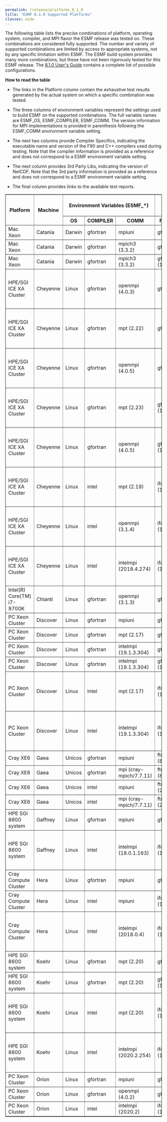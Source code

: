 ```yaml
---
permalink: /release/platforms_8_1_0
title: "ESMF 8.1.0 Supported Platforms"
classes: wide
---
```


The following table lists the precise combinations of platform,
operating system, compiler, and MPI flavor the ESMF release was tested
on. These combinations are considered fully supported. The number and
variety of supported combinations are limited by access to appropriate
systems, not by any specific limitation within ESMF. The ESMF build
system provides many more combinations, but these have not been
rigorously tested for this ESMF release. The [8.1.0 User's Guide](http://earthsystemmodeling.org/docs/release/ESMF_8_1_0/ESMF_usrdoc)
contains a complete list of possible configurations.

**How to read the table**

  - The links in the Platform column contain the exhaustive test results
    generated by the actual system on which a specific combination was
    tested.

  - The three columns of environment variables represent the settings used
    to build ESMF on the supported combinations. The full variable names
    are ESMF_OS, ESMF_COMPILER, ESMF_COMM. The version information for
    MPI implementations is provided in parenthesis following the ESMF_COMM
    environment variable setting.

  - The next two columns provide Compiler Specifics, indicating the
    executable name and version of the F90 and C++ compilers used during
    testing. Note that the compiler information is provided as a reference
    and does not correspond to a ESMF environment variable setting.

  - The next column provides 3rd Party Libs, indicating the
    version of NetCDF. Note that the 3rd party information is provided as a reference
    and does not correspond to a ESMF environment variable setting.

  - The final column provides links to the available test reports.

<table class="tighttable" border="1">
       <tbody>
		<tr class="first" colspan="3">
			<th rowspan="2">
				Platform</th>
			<th rowspan="2">
				Machine</th>
			<th colspan="3">
				Environment Variables (ESMF_*)</th>
			<th colspan="2">
				Compiler Specifics</th>
			<th colspan="1">
				3rd Party Libs</th>
			<th colspan="1" rowspan="2">
				Reports</th>
		</tr>
		<tr>
			<th>
				OS</th>
			<th>
				COMPILER</th>
			<th>
				COMM</th>
			<th>
				F90 Compiler</th>
			<th>
				C++ Compiler</th>
			<th>
				NetCDF</th>
		</tr>
		<tr>
			<td>
				Mac Xeon</td>
			<td>
				Catania</td>
			<td>
				Darwin</td>
			<td>
				gfortran</td>
			<td>
				mpiuni</td>
			<td>
				gfortran (9.3.0)</td>
			<td>
				g++ (9.3.0)</td>
			<td>
				4.7.4</td>
			<td>
				<a href="https://github.com/esmf-org/esmf-test-artifacts/tree/main/ESMF_8_1_0/catania/gfortran/9.3.0/O/mpiuni/summary.dat">lib-O</a><br>
				<a href="https://github.com/esmf-org/esmf-test-artifacts/tree/main/ESMF_8_1_0/catania/gfortran/9.3.0/g/mpiuni/summary.dat">lib-g</a><br>
			</td>
		</tr>
		<tr>
			<td>
				Mac Xeon</td>
			<td>
				Catania</td>
			<td>
				Darwin</td>
			<td>
				gfortran</td>
			<td>
				mpich3 (3.3.2)</td>
			<td>
				gfortran (9.3.0)</td>
			<td>
				g++ (9.3.0)</td>
			<td>
				4.7.4</td>
			<td>
				<a href="https://github.com/esmf-org/esmf-test-artifacts/tree/main/ESMF_8_1_0/catania/gfortran/9.3.0/O/mpich3/3.3.2-custom/summary.dat">lib-O</a><br>
				<a href="https://github.com/esmf-org/esmf-test-artifacts/tree/main/ESMF_8_1_0/catania/gfortran/9.3.0/g/mpich3/3.3.2-custom/summary.dat">lib-g</a><br>
			</td>
		</tr>
		<tr>
			<td>
				Mac Xeon</td>
			<td>
				Catania</td>
			<td>
				Darwin</td>
			<td>
				gfortran</td>
			<td>
				mpich3 (3.3.2)</td>
			<td>
				gfortran (10.2.0)</td>
			<td>
				g++ (10.2.0)</td>
			<td>
				4.7.4</td>
			<td>
				<a href="https://github.com/esmf-org/esmf-test-artifacts/tree/main/ESMF_8_1_0/catania/gfortran/10.2.0/O/mpich3/3.3.2-custom/summary.dat">lib-O</a><br>
				<a href="https://github.com/esmf-org/esmf-test-artifacts/tree/main/ESMF_8_1_0/catania/gfortran/10.2.0/g/mpich3/3.3.2-custom/summary.dat">lib-g</a><br>
			</td>
		</tr>
		<tr>
			<td>
				HPE/SGI ICE XA Cluster</td>
			<td>
				Cheyenne</td>
			<td>
				Linux</td>
			<td>
				gfortran</td>
			<td>
				openmpi (4.0.3)</td>
			<td>
				gfortran (7.4.0)</td>
			<td>
				g++ (7.4.0)</td>
			<td>
				4.7.3</td>
			<td>
				<a href="https://github.com/esmf-org/esmf-test-artifacts/tree/main/ESMF_8_1_0/cheyenne/gfortran/7.4.0/O/openmpi/4.0.3/summary.dat">lib-O</a><br>
				<a href="https://github.com/esmf-org/esmf-test-artifacts/tree/main/ESMF_8_1_0/cheyenne/gfortran/7.4.0/g/openmpi/4.0.3/summary.dat">lib-g</a><br>
				<a href="https://github.com/esmf-org/esmf-test-artifacts/tree/main/ESMF_8_1_0/cheyenne/gfortran/7.4.0/O/openmpi/4.0.3/out/nuopc.log">nuopc-O</a><br>
				<a href="https://github.com/esmf-org/esmf-test-artifacts/tree/main/ESMF_8_1_0/cheyenne/gfortran/7.4.0/g/openmpi/4.0.3/out/nuopc.log">nuopc-g</a><br>
			</td>
		</tr>
		<tr>
			<td>
				HPE/SGI ICE XA Cluster</td>
			<td>
				Cheyenne</td>
			<td>
				Linux</td>
			<td>
				gfortran</td>
			<td>
				mpt (2.22)</td>
			<td>
				gfortran (9.1.0)</td>
			<td>
				g++ (9.1.0)</td>
			<td>
				4.7.3</td>
			<td>
				<a href="https://github.com/esmf-org/esmf-test-artifacts/tree/main/ESMF_8_1_0/cheyenne/gfortran/9.1.0/O/mpt/2.22/summary.dat">lib-O</a><br>
				<a href="https://github.com/esmf-org/esmf-test-artifacts/tree/main/ESMF_8_1_0/cheyenne/gfortran/9.1.0/g/mpt/2.22/summary.dat">lib-g</a><br>
				<a href="https://github.com/esmf-org/esmf-test-artifacts/tree/main/ESMF_8_1_0/cheyenne/gfortran/9.1.0/O/mpt/2.22/out/nuopc.log">nuopc-O</a><br>
				<a href="https://github.com/esmf-org/esmf-test-artifacts/tree/main/ESMF_8_1_0/cheyenne/gfortran/9.1.0/g/mpt/2.22/out/nuopc.log">nuopc-g</a><br>
			</td>
		</tr>
		<tr>
			<td>
				HPE/SGI ICE XA Cluster</td>
			<td>
				Cheyenne</td>
			<td>
				Linux</td>
			<td>
				gfortran</td>
			<td>
				openmpi (4.0.5)</td>
			<td>
				gfortran (9.1.0)</td>
			<td>
				g++ (9.1.0)</td>
			<td>
				4.7.3</td>
			<td>
				<a href="https://github.com/esmf-org/esmf-test-artifacts/tree/main/ESMF_8_1_0/cheyenne/gfortran/9.1.0/O/openmpi/4.0.5/summary.dat">lib-O</a><br>
				<a href="https://github.com/esmf-org/esmf-test-artifacts/tree/main/ESMF_8_1_0/cheyenne/gfortran/9.1.0/g/openmpi/4.0.5/summary.dat">lib-g</a><br>
				<a href="https://github.com/esmf-org/esmf-test-artifacts/tree/main/ESMF_8_1_0/cheyenne/gfortran/9.1.0/O/openmpi/4.0.5/out/nuopc.log">nuopc-O</a><br>
				<a href="https://github.com/esmf-org/esmf-test-artifacts/tree/main/ESMF_8_1_0/cheyenne/gfortran/9.1.0/g/openmpi/4.0.5/out/nuopc.log">nuopc-g</a><br>
			</td>
		</tr>
		<tr>
			<td>
				HPE/SGI ICE XA Cluster</td>
			<td>
				Cheyenne</td>
			<td>
				Linux</td>
			<td>
				gfortran</td>
			<td>
				mpt (2.23)</td>
			<td>
				gfortran (10.1.0)</td>
			<td>
				g++ (10.1.0)</td>
			<td>
				4.7.4</td>
			<td>
				<a href="https://github.com/esmf-org/esmf-test-artifacts/tree/main/ESMF_8_1_0/cheyenne/gfortran/10.1.0/O/mpt/2.23/summary.dat">lib-O</a><br>
				<a href="https://github.com/esmf-org/esmf-test-artifacts/tree/main/ESMF_8_1_0/cheyenne/gfortran/10.1.0/g/mpt/2.23/summary.dat">lib-g</a><br>
				<a href="https://github.com/esmf-org/esmf-test-artifacts/tree/main/ESMF_8_1_0/cheyenne/gfortran/10.1.0/O/mpt/2.23/out/nuopc.log">nuopc-O</a><br>
				<a href="https://github.com/esmf-org/esmf-test-artifacts/tree/main/ESMF_8_1_0/cheyenne/gfortran/10.1.0/g/mpt/2.23/out/nuopc.log">nuopc-g</a><br>
			</td>
		</tr>
		<tr>
			<td>
				HPE/SGI ICE XA Cluster</td>
			<td>
				Cheyenne</td>
			<td>
				Linux</td>
			<td>
				gfortran</td>
			<td>
				openmpi (4.0.5)</td>
			<td>
				gfortran (10.1.0)</td>
			<td>
				g++ (10.1.0)</td>
			<td>
				4.7.4</td>
			<td>
				<a href="https://github.com/esmf-org/esmf-test-artifacts/tree/main/ESMF_8_1_0/cheyenne/gfortran/10.1.0/O/openmpi/4.0.5/summary.dat">lib-O</a><br>
				<a href="https://github.com/esmf-org/esmf-test-artifacts/tree/main/ESMF_8_1_0/cheyenne/gfortran/10.1.0/g/openmpi/4.0.5/summary.dat">lib-g</a><br>
				<a href="https://github.com/esmf-org/esmf-test-artifacts/tree/main/ESMF_8_1_0/cheyenne/gfortran/10.1.0/O/openmpi/4.0.5/out/nuopc.log">nuopc-O</a><br>
				<a href="https://github.com/esmf-org/esmf-test-artifacts/tree/main/ESMF_8_1_0/cheyenne/gfortran/10.1.0/g/openmpi/4.0.5/out/nuopc.log">nuopc-g</a><br>
			</td>
		</tr>
		<tr>
			<td>
				HPE/SGI ICE XA Cluster</td>
			<td>
				Cheyenne</td>
			<td>
				Linux</td>
			<td>
				intel</td>
			<td>
				mpt (2.19)</td>
			<td>
				ifort (18.0.5.274)</td>
			<td>
				icpc (18.0.5.274)</td>
			<td>
				4.6.3</td>
			<td>
				<a href="https://github.com/esmf-org/esmf-test-artifacts/tree/main/ESMF_8_1_0/cheyenne/intel/18.0.5/O/mpt/2.19/summary.dat">lib-O</a><br>
				<a href="https://github.com/esmf-org/esmf-test-artifacts/tree/main/ESMF_8_1_0/cheyenne/intel/18.0.5/g/mpt/2.19/summary.dat">lib-g</a><br>
				<a href="https://github.com/esmf-org/esmf-test-artifacts/tree/main/ESMF_8_1_0/cheyenne/intel/18.0.5/O/mpt/2.19/out/nuopc.log">nuopc-O</a><br>
				<a href="https://github.com/esmf-org/esmf-test-artifacts/tree/main/ESMF_8_1_0/cheyenne/intel/18.0.5/g/mpt/2.19/out/nuopc.log">nuopc-g</a><br>
			</td>
		</tr>
		<tr>
			<td>
				HPE/SGI ICE XA Cluster</td>
			<td>
				Cheyenne</td>
			<td>
				Linux</td>
			<td>
				intel</td>
			<td>
				openmpi (3.1.4)</td>
			<td>
				ifort (18.0.5.274)</td>
			<td>
				icpc (18.0.5.274)</td>
			<td>
				4.6.3</td>
			<td>
				<a href="https://github.com/esmf-org/esmf-test-artifacts/tree/main/ESMF_8_1_0/cheyenne/intel/18.0.5/O/openmpi/3.1.4/summary.dat">lib-O</a><br>
				<a href="https://github.com/esmf-org/esmf-test-artifacts/tree/main/ESMF_8_1_0/cheyenne/intel/18.0.5/g/openmpi/3.1.4/summary.dat">lib-g</a><br>
				<a href="https://github.com/esmf-org/esmf-test-artifacts/tree/main/ESMF_8_1_0/cheyenne/intel/18.0.5/O/openmpi/3.1.4/out/nuopc.log">nuopc-O</a><br>
				<a href="https://github.com/esmf-org/esmf-test-artifacts/tree/main/ESMF_8_1_0/cheyenne/intel/18.0.5/g/openmpi/3.1.4/out/nuopc.log">nuopc-g</a><br>
			</td>
		</tr>
		<tr>
			<td>
				HPE/SGI ICE XA Cluster</td>
			<td>
				Cheyenne</td>
			<td>
				Linux</td>
			<td>
				intel</td>
			<td>
				intelmpi (2018.4.274)</td>
			<td>
				ifort (18.0.5.274)</td>
			<td>
				icpc (18.0.5.274)</td>
			<td>
				4.6.3</td>
			<td>
				<a href="https://github.com/esmf-org/esmf-test-artifacts/tree/main/ESMF_8_1_0/cheyenne/intel/18.0.5/O/intelmpi/2018.4.274/summary.dat">lib-O</a><br>
				<a href="https://github.com/esmf-org/esmf-test-artifacts/tree/main/ESMF_8_1_0/cheyenne/intel/18.0.5/g/intelmpi/2018.4.274/summary.dat">lib-g</a><br>
				<a href="https://github.com/esmf-org/esmf-test-artifacts/tree/main/ESMF_8_1_0/cheyenne/intel/18.0.5/O/intelmpi/2018.4.274/out/nuopc.log">nuopc-O</a><br>
				<a href="https://github.com/esmf-org/esmf-test-artifacts/tree/main/ESMF_8_1_0/cheyenne/intel/18.0.5/g/intelmpi/2018.4.274/out/nuopc.log">nuopc-g</a><br>
			</td>
		</tr>
		<tr>
			<td>
				Intel(R) Core(TM) i7-9700K</td>
			<td>
				Chianti</td>
			<td>
				Linux</td>
			<td>
				gfortran</td>
			<td>
				openmpi (3.1.3)</td>
			<td>
				gfortran (9.3.0)</td>
			<td>
				g++ (9.3.0)</td>
			<td>
				4.7.4</td>
			<td>
				<a href="https://github.com/esmf-org/esmf-test-artifacts/tree/main/ESMF_8_1_0/chianti/gfortran/9.3.0/O/openmpi/3.1.3-gcc-9.3.0/summary.dat">lib-O</a><br>
				<a href="https://github.com/esmf-org/esmf-test-artifacts/tree/main/ESMF_8_1_0/chianti/gfortran/9.3.0/g/openmpi/3.1.3-gcc-9.3.0/summary.dat">lib-g</a><br>
			</td>
		</tr>
		<tr>
			<td>
				PC Xeon Cluster</td>
			<td>
				Discover</td>
			<td>
				Linux</td>
			<td>
				gfortran</td>
			<td>
				mpiuni</td>
			<td>
				gfortran (8.3.0)</td>
			<td>
				g++ (8.3.0)</td>
			<td>
				-</td>
			<td>
				<a href="https://github.com/esmf-org/esmf-test-artifacts/tree/main/ESMF_8_1_0/discover/gfortran/8.3.0/O/mpiuni/summary.dat">lib-O</a><br>
				<a href="https://github.com/esmf-org/esmf-test-artifacts/tree/main/ESMF_8_1_0/discover/gfortran/8.3.0/g/mpiuni/summary.dat">lib-g</a><br>
			</td>
		</tr>
		<tr>
			<td>
				PC Xeon Cluster</td>
			<td>
				Discover</td>
			<td>
				Linux</td>
			<td>
				gfortran</td>
			<td>
				mpt (2.17)</td>
			<td>
				gfortran (8.3.0)</td>
			<td>
				g++ (8.3.0)</td>
			<td>
				-</td>
			<td>
				<a href="https://github.com/esmf-org/esmf-test-artifacts/tree/main/ESMF_8_1_0/discover/gfortran/8.3.0/O/mpt/2.17/summary.dat">lib-O</a><br>
				<a href="https://github.com/esmf-org/esmf-test-artifacts/tree/main/ESMF_8_1_0/discover/gfortran/8.3.0/g/mpt/2.17/summary.dat">lib-g</a><br>
			</td>
		</tr>
		<tr>
			<td>
				PC Xeon Cluster</td>
			<td>
				Discover</td>
			<td>
				Linux</td>
			<td>
				gfortran</td>
			<td>
				intelmpi (19.1.3.304)</td>
			<td>
				gfortran (8.3.0)</td>
			<td>
				g++ (8.3.0)</td>
			<td>
				-</td>
			<td>
				<a href="https://github.com/esmf-org/esmf-test-artifacts/tree/main/ESMF_8_1_0/discover/gfortran/8.3.0/O/intelmpi/19.1.3.304/summary.dat">lib-O</a><br>
				<a href="https://github.com/esmf-org/esmf-test-artifacts/tree/main/ESMF_8_1_0/discover/gfortran/8.3.0/g/intelmpi/19.1.3.304/summary.dat">lib-g</a><br>
			</td>
		</tr>
		<tr>
			<td>
				PC Xeon Cluster</td>
			<td>
				Discover</td>
			<td>
				Linux</td>
			<td>
				gfortran</td>
			<td>
				intelmpi (19.1.3.304)</td>
			<td>
				gfortran (10.1.0)</td>
			<td>
				g++ (10.1.0)</td>
			<td>
				-</td>
			<td>
				<a href="https://github.com/esmf-org/esmf-test-artifacts/tree/main/ESMF_8_1_0/discover/gfortran/10.1.0/O/intelmpi/19.1.3.304/summary.dat">lib-O</a><br>
				<a href="https://github.com/esmf-org/esmf-test-artifacts/tree/main/ESMF_8_1_0/discover/gfortran/10.1.0/g/intelmpi/19.1.3.304/summary.dat">lib-g</a><br>
			</td>
		</tr>
		<tr>
			<td>
				PC Xeon Cluster</td>
			<td>
				Discover</td>
			<td>
				Linux</td>
			<td>
				intel</td>
			<td>
				mpt (2.17)</td>
			<td>
				ifort (19.1.3.304)</td>
			<td>
				icpc (19.1.3.304)</td>
			<td>
				4.8.0</td>
			<td>
				<a href="https://github.com/esmf-org/esmf-test-artifacts/tree/main/ESMF_8_1_0/discover/intel/2020/O/mpt/2.17/summary.dat">lib-O</a><br>
				<a href="https://github.com/esmf-org/esmf-test-artifacts/tree/main/ESMF_8_1_0/discover/intel/2020/g/mpt/2.17/summary.dat">lib-g</a><br>
				<a href="https://github.com/esmf-org/esmf-test-artifacts/tree/main/ESMF_8_1_0/discover/intel/2020/O/mpt/2.17/out/nuopc.log">nuopc-O</a><br>
				<a href="https://github.com/esmf-org/esmf-test-artifacts/tree/main/ESMF_8_1_0/discover/intel/2020/g/mpt/2.17/out/nuopc.log">nuopc-g</a><br>
			</td>
		</tr>
		<tr>
			<td>
				PC Xeon Cluster</td>
			<td>
				Discover</td>
			<td>
				Linux</td>
			<td>
				intel</td>
			<td>
				intelmpi (19.1.3.304)</td>
			<td>
				ifort (19.1.3.304)</td>
			<td>
				icpc (19.1.3.304)</td>
			<td>
				4.8.0</td>
			<td>
				<a href="https://github.com/esmf-org/esmf-test-artifacts/tree/main/ESMF_8_1_0/discover/intel/2020/O/intelmpi/19.1.3.304/summary.dat">lib-O</a><br>
				<a href="https://github.com/esmf-org/esmf-test-artifacts/tree/main/ESMF_8_1_0/discover/intel/2020/g/intelmpi/19.1.3.304/summary.dat">lib-g</a><br>
				<a href="https://github.com/esmf-org/esmf-test-artifacts/tree/main/ESMF_8_1_0/discover/intel/2020/O/intelmpi/19.1.3.304/out/nuopc.log">nuopc-O</a><br>
				<a href="https://github.com/esmf-org/esmf-test-artifacts/tree/main/ESMF_8_1_0/discover/intel/2020/g/intelmpi/19.1.3.304/out/nuopc.log">nuopc-g</a><br>
			</td>
		</tr>
		<tr>
			<td>
				Cray XE6</td>
			<td>
				Gaea</td>
			<td>
				Unicos</td>
			<td>
				gfortran</td>
			<td>
				mpiuni</td>
			<td>
				ftn/gfortran (8.3.0)</td>
			<td>
				CC/g++ (8.3.0)</td>
			<td>
				4.6.3</td>
			<td>
				<a href="https://github.com/esmf-org/esmf-test-artifacts/tree/main/ESMF_8_1_0/gaea/gfortran/8.3.0/O/mpiuni/summary.dat">lib-O</a><br>
				<a href="https://github.com/esmf-org/esmf-test-artifacts/tree/main/ESMF_8_1_0/gaea/gfortran/8.3.0/g/mpiuni/summary.dat">lib-g</a><br>
				</td>
		</tr>
		<tr>
			<td>
				Cray XE6</td>
			<td>
				Gaea</td>
			<td>
				Unicos</td>
			<td>
				gfortran</td>
			<td>
				mpi (cray-mpich/7.7.11)</td>
			<td>
				ftn/gfortran (8.3.0)</td>
			<td>
				CC/g++ (8.3.0)</td>
			<td>
				4.6.3</td>
			<td>
				<a href="https://github.com/esmf-org/esmf-test-artifacts/tree/main/ESMF_8_1_0/gaea/gfortran/8.3.0/O/mpi/7.7.11/summary.dat">lib-O</a><br>
				<a href="https://github.com/esmf-org/esmf-test-artifacts/tree/main/ESMF_8_1_0/gaea/gfortran/8.3.0/g/mpi/7.7.11/summary.dat">lib-g</a><br>
				</td>
		</tr>
		<tr>
			<td>
				Cray XE6</td>
			<td>
				Gaea</td>
			<td>
				Unicos</td>
			<td>
				intel</td>
			<td>
				mpiuni</td>
			<td>
				ftn/ifort (2019.0.5.281)</td>
			<td>
				CC/icpc (2019.0.5.281)</td>
			<td>
				4.6.3</td>
			<td>
				<a href="https://github.com/esmf-org/esmf-test-artifacts/tree/main/ESMF_8_1_0/gaea/intel/2019.5/O/mpiuni/summary.dat">lib-O</a><br>
				<a href="https://github.com/esmf-org/esmf-test-artifacts/tree/main/ESMF_8_1_0/gaea/intel/2019.5/g/mpiuni/summary.dat">lib-g</a><br>
			</td>
		</tr>
		<tr>
			<td>
				Cray XE6</td>
			<td>
				Gaea</td>
			<td>
				Unicos</td>
			<td>
				intel</td>
			<td>
				mpi (cray-mpich/7.7.11)</td>
			<td>
				ftn/ifort (2019.0.5.281)</td>
			<td>
				CC/icpc (2019.0.5.281)</td>
			<td>
				4.6.3</td>
			<td>
				<a href="https://github.com/esmf-org/esmf-test-artifacts/tree/main/ESMF_8_1_0/gaea/intel/2019.5/O/mpi/7.7.11/summary.dat">lib-O</a><br>
				<a href="https://github.com/esmf-org/esmf-test-artifacts/tree/main/ESMF_8_1_0/gaea/intel/2019.5/g/mpi/7.7.11/summary.dat">lib-g</a><br>
			</td>
		</tr>
		<tr>
			<td>
				HPE SGI 8600 system</td>
			<td>
				Gaffney</td>
			<td>
				Linux</td>
			<td>
				gfortran</td>
			<td>
				mpiuni</td>
			<td>
				gfortran (9.2.0)</td>
			<td>
				g++ (9.2.0)</td>
			<td>
				-</td>
			<td>
				<a href="https://github.com/esmf-org/esmf-test-artifacts/tree/main/ESMF_8_1_0/gaffney/gfortran/9.2.0/O/mpiuni/summary.dat">lib-O</a><br>
				<a href="https://github.com/esmf-org/esmf-test-artifacts/tree/main/ESMF_8_1_0/gaffney/gfortran/9.2.0/g/mpiuni/summary.dat">lib-g</a><br>
			</td>
		</tr>
		<tr>
			<td>
				HPE SGI 8600 system</td>
			<td>
				Gaffney</td>
			<td>
				Linux</td>
			<td>
				intel</td>
			<td>
				intelmpi (18.0.1.163)</td>
			<td>
				ifort (18.0.1.163)</td>
			<td>
				icpc (18.0.1.163)</td>
			<td>
				4.7.4</td>
			<td>
				<a href="https://github.com/esmf-org/esmf-test-artifacts/tree/main/ESMF_8_1_0/gaffney/intel/2018.1/O/intelmpi/18.0.1.163/summary.dat">lib-O</a><br>
				<a href="https://github.com/esmf-org/esmf-test-artifacts/tree/main/ESMF_8_1_0/gaffney/intel/2018.1/g/intelmpi/18.0.1.163/summary.dat">lib-g</a><br>
				<a href="https://github.com/esmf-org/esmf-test-artifacts/tree/main/ESMF_8_1_0/gaffney/intel/2018.1/O/intelmpi/18.0.1.163/out/nuopc.log">nuopc-O</a><br>
				<a href="https://github.com/esmf-org/esmf-test-artifacts/tree/main/ESMF_8_1_0/gaffney/intel/2018.1/g/intelmpi/18.0.1.163/out/nuopc.log">nuopc-g</a><br>
			</td>
		</tr>
		<tr>
			<td>
				Cray Compute Cluster</td>
			<td>
				Hera</td>
			<td>
				Linux</td>
			<td>
				gfortran</td>
			<td>
				mpiuni</td>
			<td>
				gfortran (9.2.0)</td>
			<td>
				g++ (9.2.0)</td>
			<td>
				4.7.2</td>
			<td>
				<a href="https://github.com/esmf-org/esmf-test-artifacts/tree/main/ESMF_8_1_0/hera/gfortran/9.2.0/O/mpiuni/summary.dat">lib-O</a><br>
				<a href="https://github.com/esmf-org/esmf-test-artifacts/tree/main/ESMF_8_1_0/hera/gfortran/9.2.0/g/mpiuni/summary.dat">lib-g</a><br>
			</td>
		</tr>
		<tr>
			<td>
				Cray Compute Cluster</td>
			<td>
				Hera</td>
			<td>
				Linux</td>
			<td>
				intel</td>
			<td>
				mpiuni</td>
			<td>
				ifort (18.0.5.274)</td>
			<td>
				icpc (18.0.5.274)</td>
			<td>
				4.7.0</td>
			<td>
				<a href="https://github.com/esmf-org/esmf-test-artifacts/tree/main/ESMF_8_1_0/hera/intel/18.0.4/O/mpiuni/summary.dat">lib-O</a><br>
				<a href="https://github.com/esmf-org/esmf-test-artifacts/tree/main/ESMF_8_1_0/hera/intel/18.0.4/g/mpiuni/summary.dat">lib-g</a><br>
			</td>
		</tr>
		<tr>
			<td>
				Cray Compute Cluster</td>
			<td>
				Hera</td>
			<td>
				Linux</td>
			<td>
				intel</td>
			<td>
				intelmpi (2018.0.4)</td>
			<td>
				ifort (18.0.5.274)</td>
			<td>
				icpc (18.0.5.274)</td>
			<td>
				4.7.0</td>
			<td>
				<a href="https://github.com/esmf-org/esmf-test-artifacts/tree/main/ESMF_8_1_0/hera/intel/18.0.4/O/intelmpi/2018.4.274/summary.dat">lib-O</a><br>
				<a href="https://github.com/esmf-org/esmf-test-artifacts/tree/main/ESMF_8_1_0/hera/intel/18.0.4/g/intelmpi/2018.4.274/summary.dat">lib-g</a><br>
				<a href="https://github.com/esmf-org/esmf-test-artifacts/tree/main/ESMF_8_1_0/hera/intel/18.0.4/O/intelmpi/2018.4.274/out/nuopc.log">nuopc-O</a><br>
				<a href="https://github.com/esmf-org/esmf-test-artifacts/tree/main/ESMF_8_1_0/hera/intel/18.0.4/g/intelmpi/2018.4.274/out/nuopc.log">nuopc-g</a><br>
			</td>
		</tr>
		<tr>
			<td>
				HPE SGI 8600 system</td>
			<td>
				Koehr</td>
			<td>
				Linux</td>
			<td>
				gfortran</td>
			<td>
				mpt (2.20)</td>
			<td>
				gfortran (7.3.0)</td>
			<td>
				g++ (7.3.0)</td>
			<td>
				4.3.3.1</td>
			<td>
				<a href="https://github.com/esmf-org/esmf-test-artifacts/tree/main/ESMF_8_1_0/koehr/gfortran/7.3.0/O/mpt/2.20/summary.dat">lib-O</a><br>
				<a href="https://github.com/esmf-org/esmf-test-artifacts/tree/main/ESMF_8_1_0/koehr/gfortran/7.3.0/g/mpt/2.20/summary.dat">lib-g</a><br>
			</td>
		</tr>
		<tr>
			<td>
				HPE SGI 8600 system</td>
			<td>
				Koehr</td>
			<td>
				Linux</td>
			<td>
				gfortran</td>
			<td>
				mpt (2.20)</td>
			<td>
				gfortran (10.1.0)</td>
			<td>
				g++ (10.1.0)</td>
			<td>
				-</td>
			<td>
				<a href="https://github.com/esmf-org/esmf-test-artifacts/tree/main/ESMF_8_1_0/koehr/gfortran/10.1.0/O/mpt/2.20/summary.dat">lib-O</a><br>
				<a href="https://github.com/esmf-org/esmf-test-artifacts/tree/main/ESMF_8_1_0/koehr/gfortran/10.1.0/g/mpt/2.20/summary.dat">lib-g</a><br>
			</td>
		</tr>
		<tr>
			<td>
				HPE SGI 8600 system</td>
			<td>
				Koehr</td>
			<td>
				Linux</td>
			<td>
				intel</td>
			<td>
				mpt (2.20)</td>
			<td>
				ifort (19.0.4.243)</td>
			<td>
				icpc (19.0.4.243)</td>
			<td>
				4.3.3.1</td>
			<td>
				<a href="https://github.com/esmf-org/esmf-test-artifacts/tree/main/ESMF_8_1_0/koehr/intel/2019.4/O/mpt/2.20/summary.dat">lib-O</a><br>
				<a href="https://github.com/esmf-org/esmf-test-artifacts/tree/main/ESMF_8_1_0/koehr/intel/2019.4/g/mpt/2.20/summary.dat">lib-g</a><br>
				<a href="https://github.com/esmf-org/esmf-test-artifacts/tree/main/ESMF_8_1_0/koehr/intel/2019.4/O/mpt/2.20/out/nuopc.log">nuopc-O</a><br>
				<a href="https://github.com/esmf-org/esmf-test-artifacts/tree/main/ESMF_8_1_0/koehr/intel/2019.4/g/mpt/2.20/out/nuopc.log">nuopc-g</a><br>
			</td>
		</tr>
		<tr>
			<td>
				HPE SGI 8600 system</td>
			<td>
				Koehr</td>
			<td>
				Linux</td>
			<td>
				intel</td>
			<td>
				intelmpi (2020.2.254)</td>
			<td>
				ifort (19.1.2.254)</td>
			<td>
				icpc (19.1.2.254)</td>
			<td>
				4.3.3.1</td>
			<td>
				<a href="https://github.com/esmf-org/esmf-test-artifacts/tree/main/ESMF_8_1_0/koehr/intel/2020.2/O/intelmpi/2020.2.254/summary.dat">lib-O</a><br>
				<a href="https://github.com/esmf-org/esmf-test-artifacts/tree/main/ESMF_8_1_0/koehr/intel/2020.2/g/intelmpi/2020.2.254/summary.dat">lib-g</a><br>
				<a href="https://github.com/esmf-org/esmf-test-artifacts/tree/main/ESMF_8_1_0/koehr/intel/2020.2/O/intelmpi/2020.2.254/out/nuopc.log">nuopc-O</a><br>
				<a href="https://github.com/esmf-org/esmf-test-artifacts/tree/main/ESMF_8_1_0/koehr/intel/2020.2/g/intelmpi/2020.2.254/out/nuopc.log">nuopc-g</a><br>
			</td>
		</tr>
		<tr>
			<td>
				PC Xeon Cluster</td>
			<td>
				Orion</td>
			<td>
				Linux</td>
			<td>
				gfortran</td>
			<td>
				mpiuni</td>
			<td>
				gfortran (8.3.0)</td>
			<td>
				g++ (8.3.0)</td>
			<td>
				4.7.2</td>
			<td>
				<a href="https://github.com/esmf-org/esmf-test-artifacts/tree/main/ESMF_8_1_0/orion/gfortran/8.3.0/O/mpiuni/summary.dat">lib-O</a><br>
				<a href="https://github.com/esmf-org/esmf-test-artifacts/tree/main/ESMF_8_1_0/orion/gfortran/8.3.0/g/mpiuni/summary.dat">lib-g</a><br>
			</td>
		</tr>
		<tr>
			<td>
				PC Xeon Cluster</td>
			<td>
				Orion</td>
			<td>
				Linux</td>
			<td>
				gfortran</td>
			<td>
				openmpi (4.0.2)</td>
			<td>
				gfortran (8.3.0)</td>
			<td>
				g++ (8.3.0)</td>
			<td>
				4.7.2</td>
			<td>
				<a href="https://github.com/esmf-org/esmf-test-artifacts/tree/main/ESMF_8_1_0/orion/gfortran/8.3.0/O/openmpi/4.0.2/summary.dat">lib-O</a><br>
				<a href="https://github.com/esmf-org/esmf-test-artifacts/tree/main/ESMF_8_1_0/orion/gfortran/8.3.0/g/openmpi/4.0.2/summary.dat">lib-g</a><br>
			</td>
		</tr>
		<tr>
			<td>
				PC Xeon Cluster</td>
			<td>
				Orion</td>
			<td>
				Linux</td>
			<td>
				intel</td>
			<td>
				intelmpi (2020.2)</td>
			<td>
				ifort (19.1.2.254)</td>
			<td>
				icpc (19.1.2.254)</td>
			<td>
				4.7.4</td>
			<td>
				<a href="https://github.com/esmf-org/esmf-test-artifacts/tree/main/ESMF_8_1_0/orion/intel/2020/O/intelmpi/2020.2/summary.dat">lib-O</a><br>
				<a href="https://github.com/esmf-org/esmf-test-artifacts/tree/main/ESMF_8_1_0/orion/intel/2020/g/intelmpi/2020.2/summary.dat">lib-g</a><br>
			</td>
		</tr>
	</tbody>
</table>
